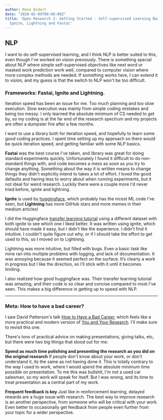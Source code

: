 ```yaml
---
author: Rene Bidart
date: "2020-02-09T00:00:00Z"
title: 'Open Research 2: Getting Started - Self-supervised Learning Basics, Pytorch
  Ignite, Lightning and Fastai'
---
```

## NLP
I want to do self-supervised learning, and I think NLP is better suited to this, even though I've worked on vision previously. There is something special about NLP where simple self-supervised objectives like next word or masked work prediction work well, compared to computer vision where more complex methods are needed. If something works here, I can extend it to vision, and my guess is that the switch to NLP won't be too difficult.

### Frameworks: Fastai, Ignite and Lightning.
Iteration speed has been an issue for me. Too much planning and too slow execution. Slow execution was mainly from simple coding mistakes and being too messy. I only learned the absolute minimum of CS needed to get by, so my coding is at the far end of the research spectrum and my projects are often a dumpster fire after a few months. 

I want to use a library both for iteration speed, and hopefully to learn some good coding practices. I spent time setting up my approach so there would be quick iteration speed, and getting familiar with some NLP basics.
 
**Fastai** was the best course I've taken, and library was great for doing standard experiments quickly. Unfortunately I found it difficult to do non-standard things with, and code becomes a mess as soon as you try to change anything. Something about the way it is written means to change things they didn’t explicitly intend to takes a lot of effort. I loved the good defaults and having less to worry about when running experiments, but it not ideal for weird research. Luckily there were a couple more I'd never tried before, ignite and lightning. 

**Ignite** is used by [huggingface](https://github.com/huggingface/transformers), which probably has the nicest ML code I've seen, but **Lightning** has more GitHub stars and more memes in their medium articles!

I did the Huggingface [transfer learning tutorial](https://github.com/huggingface/naacl_transfer_learning_tutorial) using a different dataset with both ignite to see which one I liked better. It was written using ignite, which should have made it easy, but I didn't like the experience. I didn’t find it intuitive. I couldn't quite figure out why, or if I should take the effort to get used to this, so I moved on to Lightning.

Lightning was more intuitive, but filled with bugs. Even a basic task like mine ran into multiple problems with logging, and lack of documentation. It was annoying because it seemed perfect on the surface. It’s clearly a work in progress but I like the direction, so I’ll stick with it until it becomes limiting. 

I also realized how good huggingface was. Their transfer learning tutorial was amazing, and their code is so clear and concise compared to most I've seen. This makes a big difference in getting up to speed with NLP.

_______
### Meta: How to have a bad career?
I saw David Patterson's talk [How to Have a Bad Career](https://www.youtube.com/watch?v=Rn1w4MRHIhc), which feels like a more practical and modern version of [You and Your Research](https://www.youtube.com/watch?v=a1zDuOPkMSw). I'll make sure to revisit this one.

There's tons of practical advice on making presentations, giving talks, etc, but there were two big things that stood out for me:

**Spend as much time polishing and presenting the research as you did on the original research** If people don't know about your work, or don't understand it, its the same as not having done it. This is totally contrary to the way I used to work, where I would spend the absolute minimum time possible on presentation. To me this was bullshit, I'm not a used car salesman, so my work will speak for itself. But I was wrong, and its time to treat presentation as a central part of my work.

**Frequent feedback is key** Just like in reinforcement learning, delayed rewards are a huge issue with research. The best way to improve research is an another perspective, from someone who will be critical with your work. Even better to occasionally get feedback from people even further from your topic for a wider perspective.
